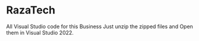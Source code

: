 # RazaTech
All Visual Studio code for this Business
Just unzip the zipped files and Open them in Visual Studio 2022.
